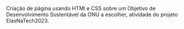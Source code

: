 Criação de página usando HTMl e CSS sobre um Objetivo de Desenvolvimento Sustentável da ONU a escolher, atividade do projeto ElasNaTech2023.
